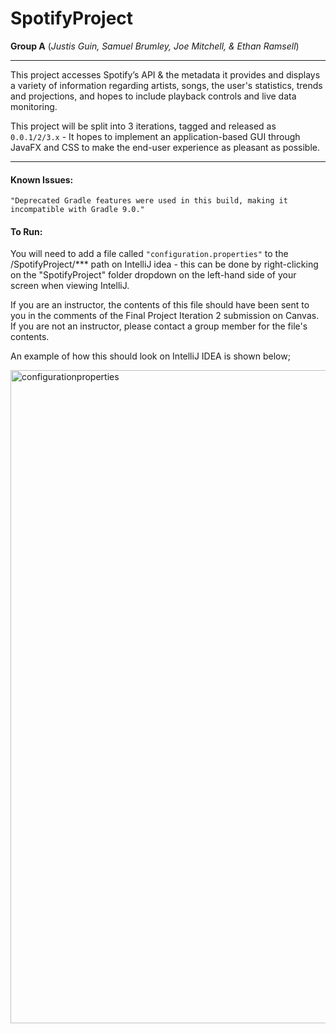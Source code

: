 # SpotifyProject
**Group A** (*Justis Guin, Samuel Brumley, Joe Mitchell, & Ethan Ramsell*)

---
This project accesses Spotify’s API & the metadata it provides and displays a variety of information regarding artists, songs, the user's statistics, trends and projections, and hopes to include playback controls and live data monitoring.

This project will be split into 3 iterations, tagged and released as `0.0.1/2/3.x` - It hopes to implement an application-based GUI through JavaFX and CSS to make the end-user experience as pleasant as possible.

---
#### Known Issues:

`"Deprecated Gradle features were used in this build, making it incompatible with Gradle 9.0."`

#### To Run:

You will need to add a file called `"configuration.properties"` to the /SpotifyProject/*** path on IntelliJ idea - this can be done by right-clicking on the "SpotifyProject" folder dropdown on the left-hand side of your screen when viewing IntelliJ. 

If you are an instructor, the contents of this file should have been sent to you in the comments of the Final Project Iteration 2 submission on Canvas. If you are not an instructor, please contact a group member for the file's contents.

An example of how this should look on IntelliJ IDEA is shown below;

<img width="1045" alt="configurationproperties" src="https://github.com/bsu-cs222-spring24-dll/SpotifyProject-GroupA/assets/53591194/2760132b-c366-41b9-a5d8-fc3a2ca91b9c">

